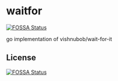 # waitfor
[![FOSSA Status](https://app.fossa.io/api/projects/git%2Bgithub.com%2Fchronark%2Fwaitfor.svg?type=shield)](https://app.fossa.io/projects/git%2Bgithub.com%2Fchronark%2Fwaitfor?ref=badge_shield)

go implementation of vishnubob/wait-for-it


## License
[![FOSSA Status](https://app.fossa.io/api/projects/git%2Bgithub.com%2Fchronark%2Fwaitfor.svg?type=large)](https://app.fossa.io/projects/git%2Bgithub.com%2Fchronark%2Fwaitfor?ref=badge_large)